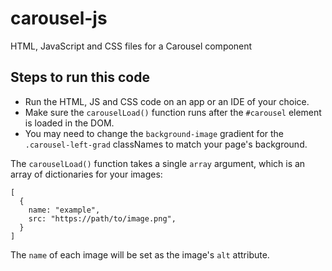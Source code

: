 # carousel-js
HTML, JavaScript and CSS files for a Carousel component

## Steps to run this code
- Run the HTML, JS and CSS code on an app or an IDE of your choice.
- Make sure the `carouselLoad()` function runs after the `#carousel` element is loaded in the DOM.
- You may need to change the `background-image` gradient for the `.carousel-left-grad` classNames to match your page's background.

The `carouselLoad()` function takes a single `array` argument, which is an array of dictionaries for your images:
```
[
  {
    name: "example",
    src: "https://path/to/image.png",
  }
]
```
The `name` of each image will be set as the image's `alt` attribute.
